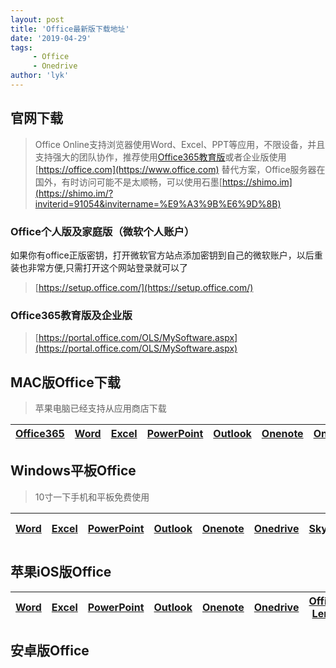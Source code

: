 ```yaml
---
layout: post
title: 'Office最新版下载地址'
date: '2019-04-29'
tags:
     - Office
     - Onedrive
author: 'lyk'
---
```

## 官网下载
> Office Online支持浏览器使用Word、Excel、PPT等应用，不限设备，并且支持强大的团队协作，推荐使用[Office365教育版](https://lykqq.com/2019/04/27/Office-%E6%B3%A8%E5%86%8C%E6%95%99%E8%82%B2%E7%89%88Office365/)或者企业版使用 [https://office.com](https://www.office.com)
> 替代方案，Office服务器在国外，有时访问可能不是太顺畅，可以使用石墨[https://shimo.im](https://shimo.im/?inviterid=91054&invitername=%E9%A3%9B%E6%9D%8B)

### Office个人版及家庭版（微软个人账户）
如果你有office正版密钥，打开微软官方站点添加密钥到自己的微软账户，以后重装也非常方便,只需打开这个网站登录就可以了
> [https://setup.office.com/](https://setup.office.com/)
### Office365教育版及企业版
> [https://portal.office.com/OLS/MySoftware.aspx](https://portal.office.com/OLS/MySoftware.aspx)
## MAC版Office下载
> 苹果电脑已经支持从应用商店下载

[Office365](https://itunes.apple.com/cn/app-bundle/id1450038993) |[Word](https://itunes.apple.com/cn/app/id462054704)|[Excel](https://itunes.apple.com/cn/app/id462058435)|[PowerPoint](https://itunes.apple.com/cn/app/id462062816)|[Outlook](https://itunes.apple.com/cn/app/id985367838)|[Onenote](https://itunes.apple.com/cn/app/id784801555)|[Onedrive](https://itunes.apple.com/cn/app/id823766827)
|-|-|-|-|-|-|-|

## Windows平板Office
>10寸一下手机和平板免费使用

[Word](https://go.microsoft.com/fwlink/p/?LinkID=619261)|[Excel](https://go.microsoft.com/fwlink/p/?LinkID=619262)|[PowerPoint](https://go.microsoft.com/fwlink/p/?LinkID=619265)|[Outlook](https://go.microsoft.com/fwlink/p/?LinkID=627385)|[Onenote](https://go.microsoft.com/fwlink/p/?LinkId=393565)|[Onedrive](https://go.microsoft.com/fwlink/p/?LinkID=386408)|[Skype](https://go.microsoft.com/fwlink/p/?LinkID=386409)|[Office Lens](https://go.microsoft.com/fwlink/p/?LinkID=826033)
|-|-|-|-|-|-|-|-|

## 苹果iOS版Office

[Word](http://go.microsoft.com/fwlink/p/?LinkID=624783)|[Excel](http://go.microsoft.com/fwlink/p/?LinkID=624784)|[PowerPoint](http://go.microsoft.com/fwlink/p/?LinkID=624785)|[Outlook](http://go.microsoft.com/fwlink/p/?LinkID=624786)|[Onenote](https://go.microsoft.com/fwlink/p/?LinkID=624787)|[Onedrive](https://go.microsoft.com/fwlink/p/?LinkID=386416)|[Office Lens](https://go.microsoft.com/fwlink/p/?LinkID=826035)
|-|-|-|-|-|-|-|

## 安卓版Office